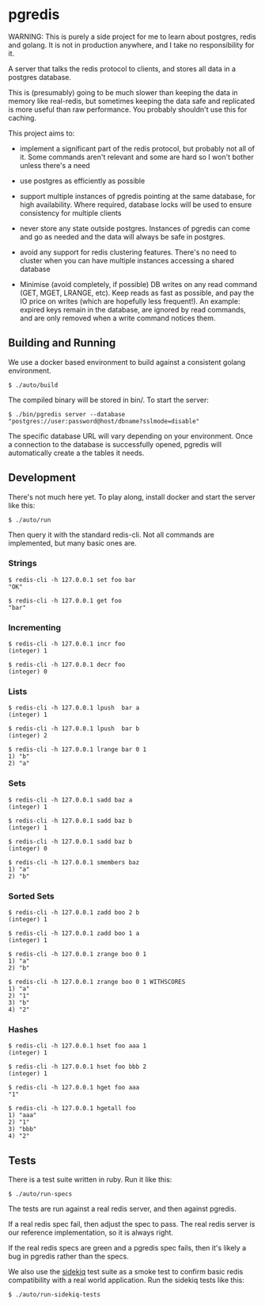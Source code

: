 # pgredis

WARNING: This is purely a side project for me to learn about postgres, redis
and golang.  It is not in production anywhere, and I take no responsibility for
it.

A server that talks the redis protocol to clients, and stores all data in a
postgres database.

This is (presumably) going to be much slower than keeping the data in memory
like real-redis, but sometimes keeping the data safe and replicated is more
useful than raw performance. You probably shouldn't use this for caching.

This project aims to:

* implement a significant part of the redis protocol, but probably not all of
  it. Some commands aren't relevant and some are hard so I won't bother unless
  there's a need

* use postgres as efficiently as possible

* support multiple instances of pgredis pointing at the same database, for high
  availability. Where required, database locks will be used to ensure
  consistency for multiple clients

* never store any state outside postgres. Instances of pgredis can come and go
  as needed and the data will always be safe in postgres.

* avoid any support for redis clustering features. There's no need to cluster
  when you can have multiple instances accessing a shared database

* Minimise (avoid completely, if possible) DB writes on any read command (GET,
  MGET, LRANGE, etc). Keep reads as fast as possible, and pay the IO price on
  writes (which are hopefully less frequent!). An example: expired keys remain in
  the database, are ignored by read commands, and are only removed when a write
  command notices them.

## Building and Running

We use a docker based environment to build against a consistent golang environment.

    $ ./auto/build

The compiled binary will be stored in bin/. To start the server:

    $ ./bin/pgredis server --database "postgres://user:password@host/dbname?sslmode=disable"

The specific database URL will vary depending on your environment. Once a
connection to the database is successfully opened, pgredis will automatically
create a the tables it needs.

## Development

There's not much here yet. To play along, install docker and start the server
like this:

    $ ./auto/run

Then query it with the standard redis-cli. Not all commands are implemented, but many basic ones are.

### Strings

    $ redis-cli -h 127.0.0.1 set foo bar
    "OK"

    $ redis-cli -h 127.0.0.1 get foo
    "bar"

### Incrementing

    $ redis-cli -h 127.0.0.1 incr foo
    (integer) 1

    $ redis-cli -h 127.0.0.1 decr foo
    (integer) 0

### Lists

    $ redis-cli -h 127.0.0.1 lpush  bar a
    (integer) 1

    $ redis-cli -h 127.0.0.1 lpush  bar b
    (integer) 2

    $ redis-cli -h 127.0.0.1 lrange bar 0 1
    1) "b"
    2) "a"

### Sets

    $ redis-cli -h 127.0.0.1 sadd baz a
    (integer) 1

    $ redis-cli -h 127.0.0.1 sadd baz b
    (integer) 1

    $ redis-cli -h 127.0.0.1 sadd baz b
    (integer) 0

    $ redis-cli -h 127.0.0.1 smembers baz
    1) "a"
    2) "b"

### Sorted Sets

    $ redis-cli -h 127.0.0.1 zadd boo 2 b
    (integer) 1

    $ redis-cli -h 127.0.0.1 zadd boo 1 a
    (integer) 1

    $ redis-cli -h 127.0.0.1 zrange boo 0 1
    1) "a"
    2) "b"

    $ redis-cli -h 127.0.0.1 zrange boo 0 1 WITHSCORES
    1) "a"
    2) "1"
    3) "b"
    4) "2"

### Hashes

    $ redis-cli -h 127.0.0.1 hset foo aaa 1
    (integer) 1

    $ redis-cli -h 127.0.0.1 hset foo bbb 2
    (integer) 1

    $ redis-cli -h 127.0.0.1 hget foo aaa
    "1"

    $ redis-cli -h 127.0.0.1 hgetall foo
    1) "aaa"
    2) "1"
    3) "bbb"
    4) "2"

## Tests

There is a test suite written in ruby. Run it like this:

    $ ./auto/run-specs

The tests are run against a real redis server, and then against pgredis.

If a real redis spec fail, then adjust the spec to pass. The real redis server
is our reference implementation, so it is always right.

If the real redis specs are green and a pgredis spec fails, then it's likely a
bug in pgredis rather than the specs.

We also use the [sidekiq](https://github.com/mperham/sidekiq) test suite as a
smoke test to confirm basic redis compatibility with a real world application.
Run the sidekiq tests like this:

    $ ./auto/run-sidekiq-tests

